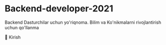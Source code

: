 # Backend-developer-2021
Backend Dasturchilar uchun yo'riqnoma. Bilim va Ko'nikmalarni rivojlantirish uchun qo'llanma

🚀 Kirish

